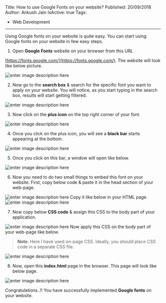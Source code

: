 Title: How to use Google Fonts on your website?
Published: 20/09/2018
Author: Ankush Jain
IsActive: true
Tags:
  - Web Development
---
Using Google fonts on your website is quite easy. You can start using Google fonts on your website in few easy steps. 

1.  Open **Google Fonts** website on your browser from this URL 

  [https://fonts.google.com/](https://fonts.google.com/).  The website will look like below picture.
  
  ![enter image description here](/img/blogs/how-to-use-google-fonts-on-your-website/how-to-use-google-fonts-on-your-website-1.png)

2.  Now go to the **search box** & search for the specific font you want to apply
on your website. You will notice, as you start typing in the search box, results will start getting filtered. 

  ![enter image description here](/img/blogs/how-to-use-google-fonts-on-your-website/how-to-use-google-fonts-on-your-website-2.png)

3.  Now click on the **plus icon** on the top right corner of your font.

  ![enter image description here](/img/blogs/how-to-use-google-fonts-on-your-website/how-to-use-google-fonts-on-your-website-3.png)

4.  Once you click on the plus icon, you will see a **black bar** starts
appearing at the bottom. 

  ![enter image description here](/img/blogs/how-to-use-google-fonts-on-your-website/how-to-use-google-fonts-on-your-website-4.png)

5.  Once you click on this bar, a window will open like below.  

![enter image description here](/img/blogs/how-to-use-google-fonts-on-your-website/how-to-use-google-fonts-on-your-website-5.png)

6.  Now you need to do two small things to embed this font on your
website. First, copy below code & paste it in the head section of your web-page. 

  ![enter image description here](/img/blogs/how-to-use-google-fonts-on-your-website/how-to-use-google-fonts-on-your-website-6.png) Copy it like below in your HTML page. ![enter image description here](/img/blogs/how-to-use-google-fonts-on-your-website/how-to-use-google-fonts-on-your-website-7.png)

7.  Now copy below **CSS code** & assign this CSS to the body part of your
application. 

  ![enter image description here](/img/blogs/how-to-use-google-fonts-on-your-website/how-to-use-google-fonts-on-your-website-8.png) Now apply this CSS on the body part of your web-page like below.  

  > **Note**: Here I have used on-page CSS. Ideally, you should place CSS code in a separate CSS file.

  ![enter image description here](/img/blogs/how-to-use-google-fonts-on-your-website/how-to-use-google-fonts-on-your-website-9.png)

8. Now, open this **index.html** page in the browser. This page will look like below page. 

  ![enter image description here](/img/blogs/how-to-use-google-fonts-on-your-website/how-to-use-google-fonts-on-your-website-10.png)

Congratulations..!! You have successfully implemented **Google fonts** on your website. 

                